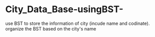 # City_Data_Base-usingBST-
use BST to store the information of city (incude name and codinate). organize the BST based on the city's name
